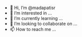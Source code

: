 - 👋 Hi, I’m @madapatisr
- 👀 I’m interested in ...
- 🌱 I’m currently learning ...
- 💞️ I’m looking to collaborate on ...
- 📫 How to reach me ...

<!---
madapatisr/madapatisr is a ✨ special ✨ repository because its `README.md` (this file) appears on your GitHub profile.
You can click the Preview link to take a look at your changes.
--->
